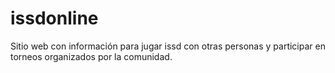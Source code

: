 # issdonline
Sitio web con información para jugar issd con otras personas y participar en torneos organizados por la comunidad.
